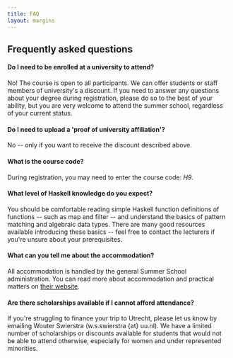 ```yaml
---
title: FAQ
layout: margins
---
```


## Frequently asked questions

#### Do I need to be enrolled at a university to attend?

No! The course is open to all participants. We can offer students or
staff members of university's a discount. If you need to answer any
questions about your degree during registration, please do so to the
best of your ability, but you are very welcome to attend the summer
school, regardless of your current status.

#### Do I need to upload a 'proof of university affiliation'?

No -- only if you want to receive the discount described
above. 

#### What is the course code?

During registration, you may need to enter the course code: *H9*.

#### What level of Haskell knowledge do you expect?

You should be comfortable reading simple Haskell function definitions
of functions -- such as map and filter -- and understand the basics of
pattern matching and algebraic data types. There are many good
resources available introducing these basics -- feel free to contact
the lecturers if you're unsure about your prerequisites.

#### What can you tell me about the accommodation?

All accommodation is handled by the general Summer School
administration. You can read more about accommodation and practical
matters on [their website](https://www.utrechtsummerschool.nl/).

#### Are there scholarships available if I cannot afford attendance?

If you're struggling to finance your trip to Utrecht, please let us
know by emailing Wouter Swierstra (w.s.swierstra {at} uu.nl). We have
a limited number of scholarships or discounts available for students
that would not be able to attend otherwise, especially for women and
under represented minorities.

